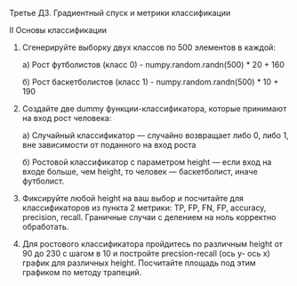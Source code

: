 Третье ДЗ. Градиентный спуск и метрики классификации

II Основы классификации

1) Сгенерируйте выборку двух классов по 500 элементов в каждой:

   а) Рост футболистов (класс 0) - numpy.random.randn(500) * 20 + 160

   б) Рост баскетболистов (класс 1) - numpy.random.randn(500) * 10 + 190

2) Создайте две dummy функции-классификатора, которые принимают на вход рост человека:

   а) Случайный классификатор — случайно возвращает либо 0, либо 1, вне зависимости от поданного на вход роста

   б) Ростовой классификатор с параметром height — если вход на входе больше, чем height, то человек — баскетболист, иначе футболист.

3) Фиксируйте любой height на ваш выбор и посчитайте для классификаторов из пункта 2 метрики: TP, FP, FN, FP, accuracy, precision, recall. Граничные случаи с делением на ноль корректно обработать.

4) Для ростового классификатора пройдитесь по различным height от 90 до 230 с шагом в 10 и постройте precsion-recall (ось y- ось x) график для различных height. Посчитайте площадь под этим графиком по методу трапеций.
